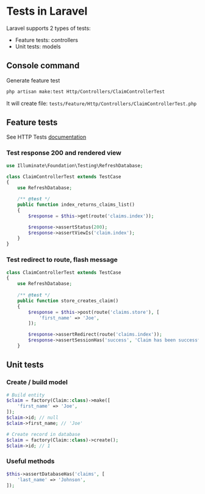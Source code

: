 # Tests in Laravel

Laravel supports 2 types of tests:

- Feature tests: controllers
- Unit tests: models

## Console command

Generate feature test

```bash
php artisan make:test Http/Controllers/ClaimControllerTest
```
It will create file: `tests/Feature/Http/Controllers/ClaimControllerTest.php`

## Feature tests

See HTTP Tests [documentation](https://laravel.com/docs/master/http-tests)

### Test response 200 and rendered view

```php
use Illuminate\Foundation\Testing\RefreshDatabase;

class ClaimControllerTest extends TestCase
{
    use RefreshDatabase;

    /** @test */
    public function index_returns_claims_list()
    {
        $response = $this->get(route('claims.index'));

        $response->assertStatus(200);
        $response->assertViewIs('claim.index');
    }
}
```

### Test redirect to route, flash message

```php
class ClaimControllerTest extends TestCase
{
    use RefreshDatabase;
    
    /** @test */
    public function store_creates_claim()
    {
        $response = $this->post(route('claims.store'), [
            'first_name' => 'Joe',
        ]);

        $response->assertRedirect(route('claims.index'));
        $response->assertSessionHas('success', 'Claim has been successfully created');
    }
```

## Unit tests

### Create / build model

```php
# Build entity
$claim = factory(Claim::class)->make([
    'first_name' => 'Joe',
]);
$claim->id; // null
$claim->first_name; // 'Joe'

# Create record in database
$claim = factory(Claim::class)->create();
$claim->id; // 1
```

### Useful methods

```php
$this->assertDatabaseHas('claims', [
    'last_name' => 'Johnson',
]);
```

